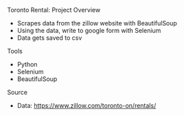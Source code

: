 Toronto Rental: Project Overview

* Scrapes data from the zillow website with BeautifulSoup
* Using the data, write to google form with Selenium
* Data gets saved to csv



Tools
* Python
* Selenium
* BeautifulSoup


Source
* Data: https://www.zillow.com/toronto-on/rentals/


